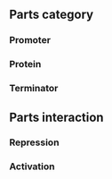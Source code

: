 ## Parts category

### Promoter



### Protein



### Terminator


## Parts interaction

### Repression


### Activation
